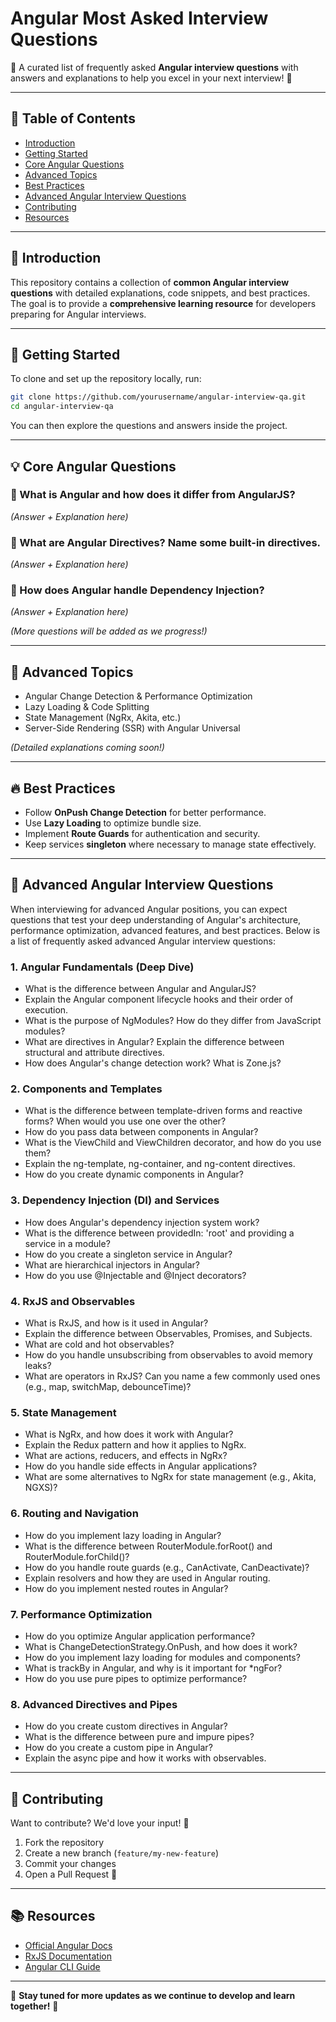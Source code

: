 # Angular Most Asked Interview Questions

🚀 A curated list of frequently asked **Angular interview questions** with answers and explanations to help you excel in your next interview! 🎯

---

## 📖 Table of Contents

- [Introduction](#introduction)
- [Getting Started](#getting-started)
- [Core Angular Questions](#core-angular-questions)
- [Advanced Topics](#advanced-topics)
- [Best Practices](#best-practices)
- [Advanced Angular Interview Questions](#advanced-angular-interview-questions)
- [Contributing](#contributing)
- [Resources](#resources)

---

## 📌 Introduction

This repository contains a collection of **common Angular interview questions** with detailed explanations, code snippets, and best practices. The goal is to provide a **comprehensive learning resource** for developers preparing for Angular interviews.

---

## 🚀 Getting Started

To clone and set up the repository locally, run:

```sh
git clone https://github.com/yourusername/angular-interview-qa.git
cd angular-interview-qa
```

You can then explore the questions and answers inside the project.

---

## 💡 Core Angular Questions

### 🔹 What is Angular and how does it differ from AngularJS?
_(Answer + Explanation here)_

### 🔹 What are Angular Directives? Name some built-in directives.
_(Answer + Explanation here)_

### 🔹 How does Angular handle Dependency Injection?
_(Answer + Explanation here)_

_(More questions will be added as we progress!)_

---

## 🚀 Advanced Topics

- Angular Change Detection & Performance Optimization
- Lazy Loading & Code Splitting
- State Management (NgRx, Akita, etc.)
- Server-Side Rendering (SSR) with Angular Universal

_(Detailed explanations coming soon!)_

---

## 🔥 Best Practices

- Follow **OnPush Change Detection** for better performance.
- Use **Lazy Loading** to optimize bundle size.
- Implement **Route Guards** for authentication and security.
- Keep services **singleton** where necessary to manage state effectively.

---

## 📌 Advanced Angular Interview Questions

When interviewing for advanced Angular positions, you can expect questions that test your deep understanding of Angular's architecture, performance optimization, advanced features, and best practices. Below is a list of frequently asked advanced Angular interview questions:

### 1. Angular Fundamentals (Deep Dive)
- What is the difference between Angular and AngularJS?
- Explain the Angular component lifecycle hooks and their order of execution.
- What is the purpose of NgModules? How do they differ from JavaScript modules?
- What are directives in Angular? Explain the difference between structural and attribute directives.
- How does Angular's change detection work? What is Zone.js?

### 2. Components and Templates
- What is the difference between template-driven forms and reactive forms? When would you use one over the other?
- How do you pass data between components in Angular?
- What is the ViewChild and ViewChildren decorator, and how do you use them?
- Explain the ng-template, ng-container, and ng-content directives.
- How do you create dynamic components in Angular?

### 3. Dependency Injection (DI) and Services
- How does Angular's dependency injection system work?
- What is the difference between providedIn: 'root' and providing a service in a module?
- How do you create a singleton service in Angular?
- What are hierarchical injectors in Angular?
- How do you use @Injectable and @Inject decorators?

### 4. RxJS and Observables
- What is RxJS, and how is it used in Angular?
- Explain the difference between Observables, Promises, and Subjects.
- What are cold and hot observables?
- How do you handle unsubscribing from observables to avoid memory leaks?
- What are operators in RxJS? Can you name a few commonly used ones (e.g., map, switchMap, debounceTime)?

### 5. State Management
- What is NgRx, and how does it work with Angular?
- Explain the Redux pattern and how it applies to NgRx.
- What are actions, reducers, and effects in NgRx?
- How do you handle side effects in Angular applications?
- What are some alternatives to NgRx for state management (e.g., Akita, NGXS)?

### 6. Routing and Navigation
- How do you implement lazy loading in Angular?
- What is the difference between RouterModule.forRoot() and RouterModule.forChild()?
- How do you handle route guards (e.g., CanActivate, CanDeactivate)?
- Explain resolvers and how they are used in Angular routing.
- How do you implement nested routes in Angular?

### 7. Performance Optimization
- How do you optimize Angular application performance?
- What is ChangeDetectionStrategy.OnPush, and how does it work?
- How do you implement lazy loading for modules and components?
- What is trackBy in Angular, and why is it important for *ngFor?
- How do you use pure pipes to optimize performance?

### 8. Advanced Directives and Pipes
- How do you create custom directives in Angular?
- What is the difference between pure and impure pipes?
- How do you create a custom pipe in Angular?
- Explain the async pipe and how it works with observables.

---

## 🤝 Contributing

Want to contribute? We'd love your input! 🚀

1. Fork the repository
2. Create a new branch (`feature/my-new-feature`)
3. Commit your changes
4. Open a Pull Request 🎉

---

## 📚 Resources

- [Official Angular Docs](https://angular.io/docs)
- [RxJS Documentation](https://rxjs.dev/)
- [Angular CLI Guide](https://angular.io/cli)

---

📢 **Stay tuned for more updates as we continue to develop and learn together!** 🎯

